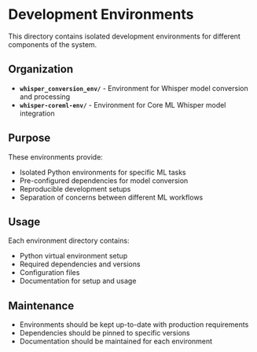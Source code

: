 # Development Environments

This directory contains isolated development environments for different components of the system.

## Organization

- **`whisper_conversion_env/`** - Environment for Whisper model conversion and processing
- **`whisper-coreml-env/`** - Environment for Core ML Whisper model integration

## Purpose

These environments provide:
- Isolated Python environments for specific ML tasks
- Pre-configured dependencies for model conversion
- Reproducible development setups
- Separation of concerns between different ML workflows

## Usage

Each environment directory contains:
- Python virtual environment setup
- Required dependencies and versions
- Configuration files
- Documentation for setup and usage

## Maintenance

- Environments should be kept up-to-date with production requirements
- Dependencies should be pinned to specific versions
- Documentation should be maintained for each environment
